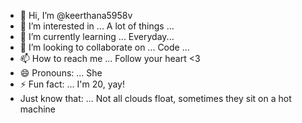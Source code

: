 - 👋 Hi, I’m @keerthana5958v     
- 👀 I’m interested in ... A lot of things ...   
- 🌱 I’m currently learning ... Everyday...   
- 💞️ I’m looking to collaborate on ... Code ...      
- 📫 How to reach me ... Follow your heart <3           
- 😄 Pronouns: ... She  
- ⚡ Fun fact: ... I'm 20, yay!          
- Just know that: ... Not all clouds float, sometimes they sit on a hot machine    
  
<!--- 
keerthana5958v/keerthana5958v is a ✨ special ✨ repository because its `README.md` (this file) appears on your GitHub profile.
You can click the Preview link to take a look at your changes.
--->
